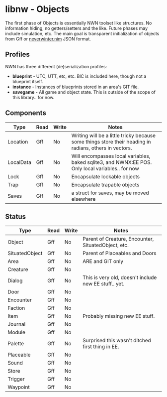 # libnw - Objects

The first phase of Objects is essentially NWN toolset like structures. No information hiding, no getters/setters and the like.  Future phases may include simulation, etc.  The main goal is transparent initialization of objects from Gff or [neverwinter.nim](https://github.com/niv/neverwinter.nim) JSON format.

## Profiles

NWN has three different (de)serialization profiles:

* **blueprint** - UTC, UTT, etc, etc.  BIC is included here, though not a blueprint itself.
* **instance** - Instances of blueprints stored in an area's GIT file.
* **savegame** - All game and object state.  This is outside of the scope of this library.. for now.

## Components

|   Type   | Read | Write |                        Notes                        |
| -------- | ---- | ----- | --------------------------------------------------- |
| Location | Gff  | No    | Writing will be a little tricky because some things store their heading in radians, others in vectors.  |
| LocalData | Gff | No    | Will encompasses local variables, baked sqlite3, and NWNX:EE POS.  Only local variables.. for now |
| Lock     | Gff  | No    | Encapsulate lockable objects
| Trap     | Gff  | No    | Encapsulate trapable objects
| Saves    | Gff  | No    | a struct for saves, may be moved elsewhere

## Status

|      Type      | Read | Write | Notes
| -------------- | ---- | ----- | -----
| Object         | Gff  | No    | Parent of Creature, Encounter, SituatedObject, etc.
| SituatedObject | Gff  | No    | Parent of Placeables and Doors
| Area           | Gff  | No    | ARE and GIT only
| Creature       | Gff  | No    |
| Dialog         | Gff  | No    | This is very old, doesn't include new EE stuff.. yet.
| Door           | Gff  | No    |
| Encounter      | Gff  | No    |
| Faction        | Gff  | No    |
| Item           | Gff  | No    | Probably missing new EE stuff.
| Journal        | Gff  | No    |
| Module         | Gff  | No    |
| Palette        | Gff  | No    | Surprised this wasn't ditched first thing in EE.
| Placeable      | Gff  | No    |
| Sound          | Gff  | No    |
| Store          | Gff  | No    |
| Trigger        | Gff  | No    |
| Waypoint       | Gff  | No    |
